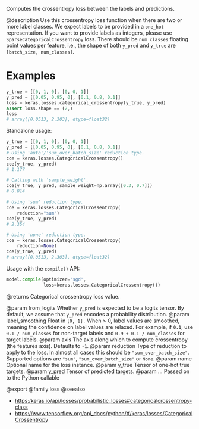 Computes the crossentropy loss between the labels and predictions.

@description
Use this crossentropy loss function when there are two or more label
classes. We expect labels to be provided in a `one_hot` representation. If
you want to provide labels as integers, please use
`SparseCategoricalCrossentropy` loss. There should be `num_classes` floating
point values per feature, i.e., the shape of both `y_pred` and `y_true` are
`[batch_size, num_classes]`.

# Examples
```python
y_true = [[0, 1, 0], [0, 0, 1]]
y_pred = [[0.05, 0.95, 0], [0.1, 0.8, 0.1]]
loss = keras.losses.categorical_crossentropy(y_true, y_pred)
assert loss.shape == (2,)
loss
# array([0.0513, 2.303], dtype=float32)
```
Standalone usage:

```python
y_true = [[0, 1, 0], [0, 0, 1]]
y_pred = [[0.05, 0.95, 0], [0.1, 0.8, 0.1]]
# Using 'auto'/'sum_over_batch_size' reduction type.
cce = keras.losses.CategoricalCrossentropy()
cce(y_true, y_pred)
# 1.177
```

```python
# Calling with 'sample_weight'.
cce(y_true, y_pred, sample_weight=np.array([0.3, 0.7]))
# 0.814
```

```python
# Using 'sum' reduction type.
cce = keras.losses.CategoricalCrossentropy(
    reduction="sum")
cce(y_true, y_pred)
# 2.354
```

```python
# Using 'none' reduction type.
cce = keras.losses.CategoricalCrossentropy(
    reduction=None)
cce(y_true, y_pred)
# array([0.0513, 2.303], dtype=float32)
```

Usage with the `compile()` API:

```python
model.compile(optimizer='sgd',
              loss=keras.losses.CategoricalCrossentropy())
```

@returns
Categorical crossentropy loss value.

@param from_logits Whether `y_pred` is expected to be a logits tensor. By
    default, we assume that `y_pred` encodes a probability distribution.
@param label_smoothing Float in `[0, 1].` When > 0, label values are smoothed,
    meaning the confidence on label values are relaxed. For example, if
    `0.1`, use `0.1 / num_classes` for non-target labels and
    `0.9 + 0.1 / num_classes` for target labels.
@param axis The axis along which to compute crossentropy (the features
    axis). Defaults to `-1`.
@param reduction Type of reduction to apply to the loss. In almost all cases
    this should be `"sum_over_batch_size"`.
    Supported options are `"sum"`, `"sum_over_batch_size"` or `None`.
@param name Optional name for the loss instance.
@param y_true Tensor of one-hot true targets.
@param y_pred Tensor of predicted targets.
@param ... Passed on to the Python callable

@export
@family loss
@seealso
+ <https:/keras.io/api/losses/probabilistic_losses#categoricalcrossentropy-class>
+ <https://www.tensorflow.org/api_docs/python/tf/keras/losses/CategoricalCrossentropy>
